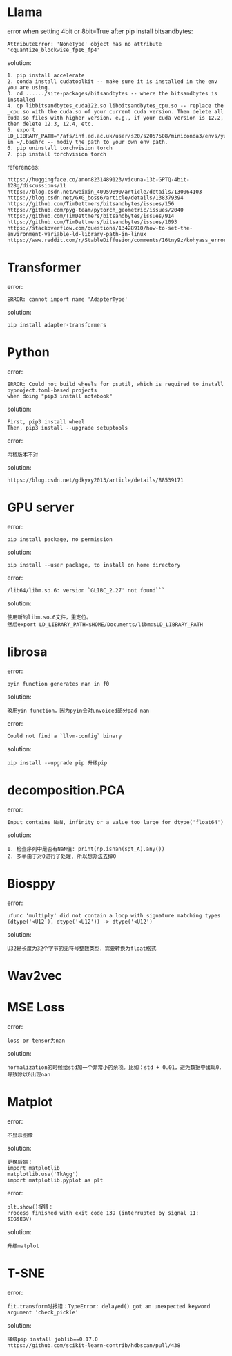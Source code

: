 # Llama

error when setting 4bit or 8bit=True after pip install bitsandbytes:
```
AttributeError: 'NoneType' object has no attribute 'cquantize_blockwise_fp16_fp4'
```
solution:
```
1. pip install accelerate
2. conda install cudatoolkit -- make sure it is installed in the env you are using.
3. cd ....../site-packages/bitsandbytes -- where the bitsandbytes is installed
4. cp libbitsandbytes_cuda122.so libbitsandbytes_cpu.so -- replace the _cpu.so with the cuda.so of your current cuda version. Then delete all cuda.so files with higher version. e.g., if your cuda version is 12.2, then delete 12.3, 12.4, etc.
5. export LD_LIBRARY_PATH="/afs/inf.ed.ac.uk/user/s20/s2057508/miniconda3/envs/yuanchao/lib:$LD_LIBRARY_PATH" in ~/.bashrc -- modiy the path to your own env path.
6. pip uninstall torchvision torch
7. pip install torchvision torch
```
references:
```
https://huggingface.co/anon8231489123/vicuna-13b-GPTQ-4bit-128g/discussions/11
https://blog.csdn.net/weixin_40959890/article/details/130064103
https://blog.csdn.net/GXG_boss6/article/details/138379394
https://github.com/TimDettmers/bitsandbytes/issues/156
https://github.com/pyg-team/pytorch_geometric/issues/2040
https://github.com/TimDettmers/bitsandbytes/issues/914
https://github.com/TimDettmers/bitsandbytes/issues/1093
https://stackoverflow.com/questions/13428910/how-to-set-the-environment-variable-ld-library-path-in-linux
https://www.reddit.com/r/StableDiffusion/comments/16tny9z/kohyass_error_latest_ubuntu/
```

# Transformer

error:
```
ERROR: cannot import name 'AdapterType'
```
solution:
```
pip install adapter-transformers
```


# Python

error:
```
ERROR: Could not build wheels for psutil, which is required to install pyproject.toml-based projects
when doing "pip3 install notebook"
```
solution:
```
First, pip3 install wheel
Then, pip3 install --upgrade setuptools
```

error:
```
内核版本不对
```
solution:
```
https://blog.csdn.net/gdkyxy2013/article/details/88539171
```

# GPU server

error:
```
pip install package, no permission
```
solution:
```
pip install --user package, to install on home directory
```

error:
```
/lib64/libm.so.6: version `GLIBC_2.27' not found```
```

solution:
```
使用新的libm.so.6文件，重定位。
然后export LD_LIBRARY_PATH=$HOME/Documents/libm:$LD_LIBRARY_PATH
```

# librosa

error:
```
pyin function generates nan in f0
```
solution:
```
改用yin function，因为pyin会对unvoiced部分pad nan
```

error:
```
Could not find a `llvm-config` binary
```
solution:
```
pip install --upgrade pip 升级pip
```


# decomposition.PCA

error:
```
Input contains NaN, infinity or a value too large for dtype('float64')
```
solution:
```
1. 检查序列中是否有NaN值: print(np.isnan(spt_A).any())
2. 多半由于对0进行了处理, 所以想办法去掉0
```

# Biosppy

error:
```
ufunc 'multiply' did not contain a loop with signature matching types (dtype('<U12'), dtype('<U12')) -> dtype('<U12')
```
solution:
```
U32是长度为32个字节的无符号整数类型，需要转换为float格式
```

# Wav2vec

# MSE Loss

error:
```
loss or tensor为nan
```
solution:
```
normalization的时候给std加一个非常小的余项。比如：std + 0.01，避免数据中出现0，导致除以0出现nan
```

# Matplot

error:
```
不显示图像
```
solution:
```
更换后端：
import matplotlib
matplotlib.use('TkAgg')
import matplotlib.pyplot as plt
```
error:
```
plt.show()报错：
Process finished with exit code 139 (interrupted by signal 11: SIGSEGV)
```
solution:
```
升级matplot
```

# T-SNE

error:
```
fit.transform时报错：TypeError: delayed() got an unexpected keyword argument 'check_pickle'
```
solution:
```
降级pip install joblib==0.17.0
https://github.com/scikit-learn-contrib/hdbscan/pull/438
```
